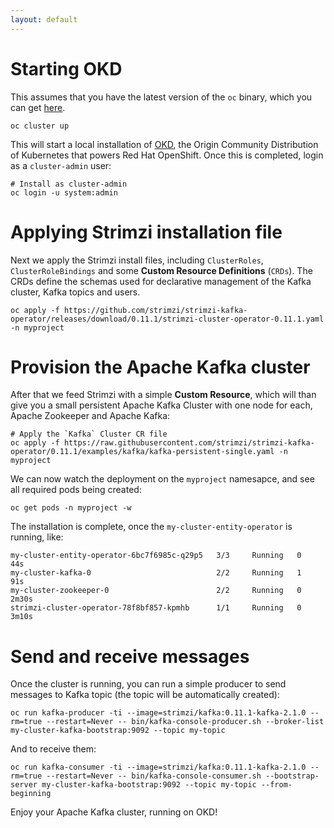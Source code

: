 ```yaml
---
layout: default
---
```


# Starting OKD

This assumes that you have the latest version of the `oc` binary, which you can get [here](https://github.com/openshift/origin/releases).

```shell
oc cluster up
```

This will start a local installation of [OKD](https://www.okd.io/), the Origin Community Distribution of Kubernetes that powers Red Hat OpenShift. Once this is completed, login as a `cluster-admin` user:

```shell
# Install as cluster-admin
oc login -u system:admin
```

# Applying Strimzi installation file

Next we apply the Strimzi install files, including `ClusterRoles`, `ClusterRoleBindings` and some **Custom Resource Definitions** (`CRDs`). The CRDs define the schemas used for declarative management of the Kafka cluster, Kafka topics and users.

```shell
oc apply -f https://github.com/strimzi/strimzi-kafka-operator/releases/download/0.11.1/strimzi-cluster-operator-0.11.1.yaml -n myproject
```

# Provision the Apache Kafka cluster

After that we feed Strimzi with a simple **Custom Resource**, which will than give you a small persistent Apache Kafka Cluster with one node for each, Apache Zookeeper and Apache Kafka:

```shell
# Apply the `Kafka` Cluster CR file
oc apply -f https://raw.githubusercontent.com/strimzi/strimzi-kafka-operator/0.11.1/examples/kafka/kafka-persistent-single.yaml -n myproject
```

We can now watch the deployment on the `myproject` namesapce, and see all required pods being created:

```shell
oc get pods -n myproject -w
```

The installation is complete, once the `my-cluster-entity-operator` is running, like:

```
my-cluster-entity-operator-6bc7f6985c-q29p5   3/3     Running   0          44s
my-cluster-kafka-0                            2/2     Running   1          91s
my-cluster-zookeeper-0                        2/2     Running   0          2m30s
strimzi-cluster-operator-78f8bf857-kpmhb      1/1     Running   0          3m10s
```

# Send and receive messages

Once the cluster is running, you can run a simple producer to send messages to Kafka topic (the topic will be automatically created):

```shell
oc run kafka-producer -ti --image=strimzi/kafka:0.11.1-kafka-2.1.0 --rm=true --restart=Never -- bin/kafka-console-producer.sh --broker-list my-cluster-kafka-bootstrap:9092 --topic my-topic
```

And to receive them:

```shell
oc run kafka-consumer -ti --image=strimzi/kafka:0.11.1-kafka-2.1.0 --rm=true --restart=Never -- bin/kafka-console-consumer.sh --bootstrap-server my-cluster-kafka-bootstrap:9092 --topic my-topic --from-beginning
```

Enjoy your Apache Kafka cluster, running on OKD!
